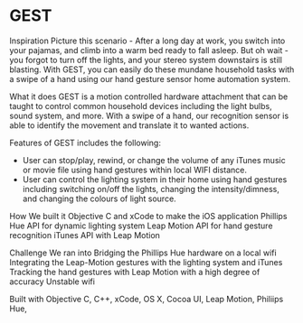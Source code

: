 # GEST

Inspiration 
Picture this scenario - After a long day at work, you switch into your pajamas, and climb into a warm bed ready to fall asleep. But oh wait - you forgot to turn off the lights, and your stereo system downstairs is still blasting. With GEST, you can easily do these mundane household tasks with a swipe of a hand using our hand gesture sensor home automation system. 


What it does
GEST is a motion controlled hardware attachment that can be taught to control common household devices including the light bulbs, sound system, and more. With a swipe of a hand, our recognition sensor is able to identify the movement and translate it to wanted actions. 

Features of GEST includes the following:
- User can stop/play, rewind, or change the volume of any iTunes music or movie file using hand gestures within local WIFI distance.
- User can control the lighting system in their home using hand gestures including switching on/off the lights, changing the intensity/dimness, and changing the colours of light source. 

How We built it 
Objective C and xCode to make the iOS application
Phillips Hue API for dynamic lighting system
Leap Motion API for hand gesture recognition 
iTunes API with Leap Motion

Challenge We ran into
Bridging the Phillips Hue hardware on a local wifi 
Integrating the Leap-Motion gestures with the lighting system and iTunes 
Tracking the hand gestures with Leap Motion with a high degree of accuracy
Unstable wifi  

Built with 
Objective C, C++, xCode, OS X, Cocoa UI, Leap Motion, Philiips Hue,
